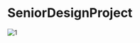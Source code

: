 # SeniorDesignProject
![1](https://github.com/ozanengin97/SeniorDesignProject/assets/32339958/9e237e56-e06a-469d-9c13-807bca30d2ae)
